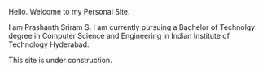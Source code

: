 Hello. Welcome to my Personal Site.

I am Prashanth Sriram S. I am currently pursuing a Bachelor of Technolgy degree in Computer Science and Engineering in Indian Institute of Technology Hyderabad.

This site is under construction.

